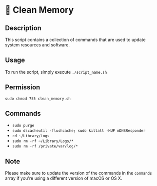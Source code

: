 # 🚽 Clean Memory

## Description
This script contains a collection of commands that are used to update system resources and software.

## Usage
To run the script, simply execute `./script_name.sh`

## Permission 
`sudo chmod 755 clean_memory.sh`

## Commands
- `sudo purge`
- `sudo dscacheutil -flushcache; sudo killall -HUP mDNSResponder`
- `cd ~/Library/Logs`
- `sudo rm -rf ~/Library/Logs/*`
- `sudo rm -rf /private/var/log/*`

## Note
Please make sure to update the version of the commands in the `commands` array if you're using a different version of macOS or OS X.
